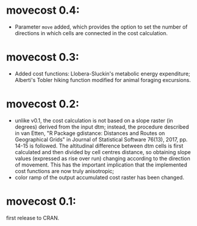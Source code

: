# movecost 0.4:

* Parameter `move` added, which provides the option to set the number of directions in which cells are connected in the cost calculation.

# movecost 0.3:

* Added cost functions: Llobera-Sluckin's metabolic energy expenditure; Alberti's Tobler hiking function modified for animal foraging excursions.

# movecost 0.2:

* unlike v0.1, the cost calculation is not based on a slope raster (in degrees) derived from the input dtm; instead, the procedure described in van Etten, "R Package gdistance: Distances and Routes on Geographical Grids" in Journal of Statistical Software 76(13), 2017, pp. 14-15 is followed. The altitudinal difference between dtm cells is first calculated and then divided by cell centres distance, so obtaining slope values (expressed as rise over run) changing according to the direction of movement. This has the important implication that the implemented cost functions are now truly anisotropic; 
* color ramp of the output accumulated cost raster has been changed.

# movecost 0.1:

first release to CRAN.
